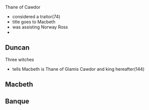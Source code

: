 
Thane of Cawdor
-	considered a traitor(74)
-	title goes to Macbeth
-	was assisting Norway
Ross
- 
Duncan
- 
Three witches
- tells Macbeth is Thane of Glamis Cawdor and king hereafter(144)

Macbeth
- 
Banque
- 
<!--stackedit_data:
eyJoaXN0b3J5IjpbLTIwNDU2ODY4MjksLTIwODg3NDY2MTJdfQ
==
-->